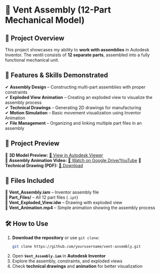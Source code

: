 # 🔧 Vent Assembly (12-Part Mechanical Model)

## 📌 Project Overview
This project showcases my ability to **work with assemblies** in Autodesk Inventor. The ventil consists of **12 separate parts**, assembled into a fully functional mechanical unit.

## 📂 Features & Skills Demonstrated
✔ **Assembly Design** – Constructing multi-part assemblies with proper constraints  
✔ **Exploded View Animation** – Creating an exploded view to visualize the assembly process  
✔ **Technical Drawings** – Generating 2D drawings for manufacturing  
✔ **Motion Simulation** – Basic movement visualization using Inventor Animation  
✔ **File Management** – Organizing and linking multiple part files in an assembly  

## 📸 Project Preview
🔹 **3D Model Preview:** [🔗 View in Autodesk Viewer](https://autode.sk/41qdtps)  
🔹 **Assembly Animation Video:** [🎥 Watch on Google Drive/YouTube](https://drive.google.com/file/d/1U78o7ZF_NKNAqepRTX7_LwuaxLMHuSWh/view?usp=drive_link)
🔹 **Technical Drawing (PDF):** [📄 Download](VALVE%20DRAWING.pdf)  

## 📂 Files Included
📁 **Vent_Assembly.iam** – Inventor assembly file  
📁 **Part_Files/** – All 12 part files (`.ipt`)  
📁 **Vent_Exploded_View.idw** – Drawing with exploded view  
📁 **Vent_Animation.mp4** – Simple animation showing the assembly process  

## 🛠 How to Use
1. **Download the repository** or use `git clone`:  
   ```sh
   git clone https://github.com/yourusername/vent-assembly.git
   ```
2. Open **`Vent_Assembly.iam`** in **Autodesk Inventor**  
3. Explore the assembly, constraints, and exploded views  
4. Check **technical drawings** and **animation** for better visualization  


